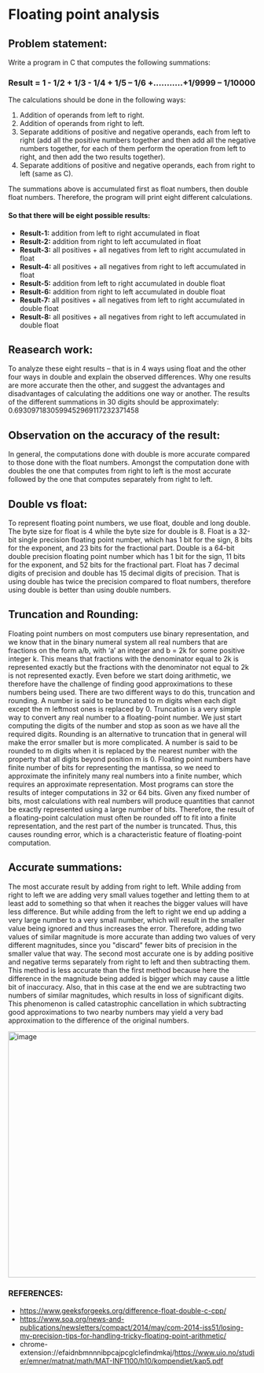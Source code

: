 # Floating point analysis

## Problem statement:
Write a program in C that computes the following summations:

### Result = 1 - 1/2 + 1/3 - 1/4 + 1/5 – 1/6 +...........+1/9999 – 1/10000

The calculations should be done in the following ways:
1. Addition of operands from left to right.
2. Addition of operands from right to left.
3. Separate additions of positive and negative operands, each from left to right (add all the positive numbers together and then add all the negative numbers together, for each of them perform the operation from left to right, and then add the two results together).
4. Separate additions of positive and negative operands, each from right to left (same as C).

The summations above is accumulated first as float numbers, then double float numbers. Therefore, the program will print eight different calculations.

#### So that there will be eight possible results:
- **Result-1:** addition from left to right accumulated in float
- **Result-2:** addition from right to left accumulated in float
- **Result-3:** all positives + all negatives from left to right accumulated in float 
- **Result-4:** all positives + all negatives from right to left accumulated in float 
- **Result-5:** addition from left to right accumulated in double float
- **Result-6:** addition from right to left accumulated in double float
- **Result-7:** all positives + all negatives from left to right accumulated in double float 
- **Result-8:** all positives + all negatives from right to left accumulated in double float

## Reasearch work:
To analyze these eight results – that is in 4 ways using float and the other four ways in double and explain the observed differences. Why one results are more accurate then the other, and suggest the advantages and disadvantages of calculating the additions one way or another. The results of the different summations in 30 digits should be approximately:  0.6930971830599452969117232371458 

## Observation on the accuracy of the result: 
In general, the computations done with double is more accurate compared to those done with the float numbers. Amongst the computation done with doubles the one that computes from right to left is the most accurate followed by the one that computes separately from right to left.

## Double vs float: 
To represent floating point numbers, we use float, double and long double. The byte size for float is 4 while the byte size for double is 8. Float is a 32-bit single precision floating point number, which has 1 bit for the sign, 8 bits for the exponent, and 23 bits for the fractional part. Double is a 64-bit double precision floating point number which has 1 bit for the sign, 11 bits for the exponent, and 52 bits for the fractional part. Float has 7 decimal digits of precision and double has 15 decimal digits of precision. That is using double has twice the precision compared to float numbers, therefore using double is better than using double numbers.

## Truncation and Rounding:
Floating point numbers on most computers use binary representation, and we know that in the binary numeral system all real numbers that are fractions on the form a/b, with ‘a’ an integer and b = 2k for some positive integer k. This means that fractions with the denominator equal to 2k is represented exactly but the fractions with the denominator not equal to 2k is not represented exactly. Even before we start doing arithmetic, we therefore have the challenge of finding good approximations to these numbers being used. There are two different ways to do this, truncation and rounding. A number is said to be truncated to m digits when each digit except the m leftmost ones is replaced by 0. Truncation is a very simple way to convert any real number to a floating-point number. We just start computing the digits of the number and stop as soon as we have all the required digits. Rounding is an alternative to truncation that in general will make the error smaller but is more complicated.  A number is said to be rounded to m digits when it is replaced by the nearest number with the property that all digits beyond position m is 0. Floating point numbers have finite number of bits for representing the mantissa, so we need to approximate the infinitely many real numbers into a finite number, which requires an approximate representation. Most programs can store the results of integer computations in 32 or 64 bits. Given any fixed number of bits, most calculations with real numbers will produce quantities that cannot be exactly represented using a large number of bits. Therefore, the result of a floating-point calculation must often be rounded off to fit into a finite representation, and the rest part of the number is truncated. Thus, this causes rounding error, which is a characteristic feature of floating-point computation. 

## Accurate summations:
The most accurate result by adding from right to left. While adding from right to left we are adding very small values together and letting them to at least add to something so that when it reaches the bigger values will have less difference. But while adding from the left to right we end up adding a very large number to a very small number, which will result in the smaller value being ignored and thus increases the error. Therefore, adding two values of similar magnitude is more accurate than adding two values of very different magnitudes, since you "discard" fewer bits of precision in the smaller value that way. The second most accurate one is by adding positive and negative terms separately from right to left and then subtracting them. This method is less accurate than the first method because here the difference in the magnitude being added is bigger which may cause a little bit of inaccuracy. Also, that in this case at the end we are subtracting two numbers of similar magnitudes, which results in loss of significant digits. This phenomenon is called catastrophic cancellation in which subtracting good approximations to two nearby numbers may yield a very bad approximation to the difference of the original numbers.

<img height="500" width="700" alt="image" src="https://user-images.githubusercontent.com/85699181/202870933-589a897b-e2d7-435b-8a98-75f3fae1ad80.png">

### REFERENCES: 
- https://www.geeksforgeeks.org/difference-float-double-c-cpp/
- https://www.soa.org/news-and-publications/newsletters/compact/2014/may/com-2014-iss51/losing-my-precision-tips-for-handling-tricky-floating-point-arithmetic/
- chrome-extension://efaidnbmnnnibpcajpcglclefindmkaj/https://www.uio.no/studier/emner/matnat/math/MAT-INF1100/h10/kompendiet/kap5.pdf



